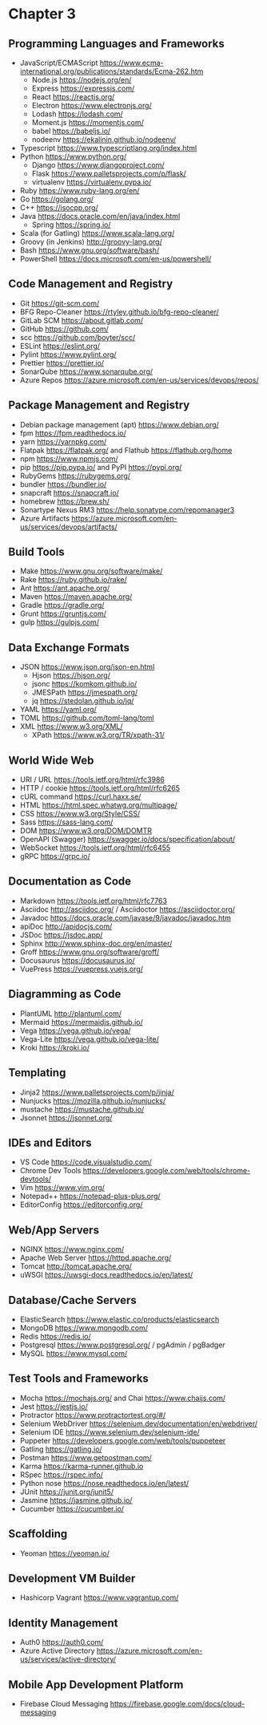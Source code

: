 # Chapter 3

## Programming Languages and Frameworks

* JavaScript/ECMAScript <https://www.ecma-international.org/publications/standards/Ecma-262.htm>
  * Node.js <https://nodejs.org/en/>
  * Express <https://expressjs.com/>
  * React <https://reactjs.org/>
  * Electron <https://www.electronjs.org/>
  * Lodash <https://lodash.com/>
  * Moment.js <https://momentjs.com/>
  * babel <https://babeljs.io/>
  * nodeenv <https://ekalinin.github.io/nodeenv/>
* Typescript <https://www.typescriptlang.org/index.html>
* Python <https://www.python.org/>
  * Django <https://www.djangoproject.com/>
  * Flask <https://www.palletsprojects.com/p/flask/>
  * virtualenv <https://virtualenv.pypa.io/>
* Ruby <https://www.ruby-lang.org/en/>
* Go <https://golang.org/>
* C++ <https://isocpp.org/>
* Java <https://docs.oracle.com/en/java/index.html>
  * Spring <https://spring.io/>
* Scala (for Gatling) <https://www.scala-lang.org/>
* Groovy (in Jenkins) <http://groovy-lang.org/>
* Bash <https://www.gnu.org/software/bash/>
* PowerShell <https://docs.microsoft.com/en-us/powershell/>

## Code Management and Registry

* Git <https://git-scm.com/>
* BFG Repo-Cleaner <https://rtyley.github.io/bfg-repo-cleaner/>
* GitLab SCM <https://about.gitlab.com/>
* GitHub <https://github.com/>
* scc <https://github.com/boyter/scc/>
* ESLint <https://eslint.org/>
* Pylint <https://www.pylint.org/>
* Prettier <https://prettier.io/>
* SonarQube <https://www.sonarqube.org/>
* Azure Repos <https://azure.microsoft.com/en-us/services/devops/repos/>

## Package Management and Registry

* Debian package management (apt) <https://www.debian.org/>
* fpm <https://fpm.readthedocs.io/>
* yarn <https://yarnpkg.com/>
* Flatpak <https://flatpak.org/> and Flathub <https://flathub.org/home>
* npm <https://www.npmjs.com/>
* pip <https://pip.pypa.io/> and PyPI <https://pypi.org/>
* RubyGems <https://rubygems.org/>
* bundler <https://bundler.io/>
* snapcraft <https://snapcraft.io/>
* homebrew <https://brew.sh/>
* Sonartype Nexus RM3 <https://help.sonatype.com/repomanager3>
* Azure Artifacts <https://azure.microsoft.com/en-us/services/devops/artifacts/>

## Build Tools

* Make <https://www.gnu.org/software/make/>
* Rake <https://ruby.github.io/rake/>
* Ant <https://ant.apache.org/>
* Maven <https://maven.apache.org/>
* Gradle <https://gradle.org/>
* Grunt <https://gruntjs.com/>
* gulp <https://gulpjs.com/>

## Data Exchange Formats

* JSON <https://www.json.org/json-en.html>
  * Hjson <https://hjson.org/>
  * jsonc <https://komkom.github.io/>
  * JMESPath <https://jmespath.org/>
  * jq <https://stedolan.github.io/jq/>
* YAML <https://yaml.org/>
* TOML <https://github.com/toml-lang/toml>
* XML <https://www.w3.org/XML/>
  * XPath <https://www.w3.org/TR/xpath-31/>

## World Wide Web

* URI / URL <https://tools.ietf.org/html/rfc3986>
* HTTP / cookie <https://tools.ietf.org/html/rfc6265>
* cURL command <https://curl.haxx.se/>
* HTML <https://html.spec.whatwg.org/multipage/>
* CSS <https://www.w3.org/Style/CSS/>
* Sass <https://sass-lang.com/>
* DOM <https://www.w3.org/DOM/DOMTR>
* OpenAPI (Swagger) <https://swagger.io/docs/specification/about/>
* WebSocket <https://tools.ietf.org/html/rfc6455>
* gRPC <https://grpc.io/>

## Documentation as Code

* Markdown <https://tools.ietf.org/html/rfc7763>
* Asciidoc <http://asciidoc.org/> / Asciidoctor <https://asciidoctor.org/>
* Javadoc <https://docs.oracle.com/javase/9/javadoc/javadoc.htm>
* apiDoc <http://apidocjs.com/>
* JSDoc <https://jsdoc.app/>
* Sphinx <http://www.sphinx-doc.org/en/master/>
* Groff <https://www.gnu.org/software/groff/>
* Docusaurus <https://docusaurus.io/>
* VuePress <https://vuepress.vuejs.org/>

## Diagramming as Code

* PlantUML <http://plantuml.com/>
* Mermaid <https://mermaidjs.github.io/>
* Vega <https://vega.github.io/vega/>
* Vega-Lite <https://vega.github.io/vega-lite/>
* Kroki <https://kroki.io/>

## Templating

* Jinja2 <https://www.palletsprojects.com/p/jinja/>
* Nunjucks <https://mozilla.github.io/nunjucks/>
* mustache <https://mustache.github.io/>
* Jsonnet <https://jsonnet.org/>

## IDEs and Editors

* VS Code <https://code.visualstudio.com/>
* Chrome Dev Tools <https://developers.google.com/web/tools/chrome-devtools/>
* Vim <https://www.vim.org/>
* Notepad++ <https://notepad-plus-plus.org/>
* EditorConfig <https://editorconfig.org/>

## Web/App Servers

* NGINX <https://www.nginx.com/>
* Apache Web Server <https://httpd.apache.org/>
* Tomcat <http://tomcat.apache.org/>
* uWSGI <https://uwsgi-docs.readthedocs.io/en/latest/>

## Database/Cache Servers

* ElasticSearch <https://www.elastic.co/products/elasticsearch>
* MongoDB <https://www.mongodb.com/>
* Redis <https://redis.io/>
* Postgresql <https://www.postgresql.org/> / pgAdmin / pgBadger
* MySQL <https://www.mysql.com/>

## Test Tools and Frameworks

* Mocha <https://mochajs.org/> and Chai <https://www.chaijs.com/>
* Jest <https://jestjs.io/>
* Protractor <https://www.protractortest.org/#/>
* Selenium WebDriver <https://selenium.dev/documentation/en/webdriver/>
* Selenium IDE <https://www.selenium.dev/selenium-ide/>
* Puppeter <https://developers.google.com/web/tools/puppeteer>
* Gatling <https://gatling.io/>
* Postman <https://www.getpostman.com/>
* Karma <https://karma-runner.github.io>
* RSpec <https://rspec.info/>
* Python nose <https://nose.readthedocs.io/en/latest/>
* JUnit <https://junit.org/junit5/>
* Jasmine <https://jasmine.github.io/>
* Cucumber <https://cucumber.io/>

## Scaffolding

* Yeoman <https://yeoman.io/>

## Development VM Builder

* Hashicorp Vagrant <https://www.vagrantup.com/>

## Identity Management

* Auth0 <https://auth0.com/>
* Azure Active Directory <https://azure.microsoft.com/en-us/services/active-directory/>

## Mobile App Development Platform

* Firebase Cloud Messaging <https://firebase.google.com/docs/cloud-messaging>
